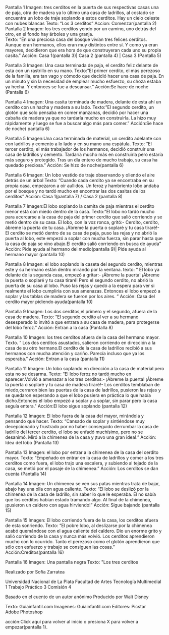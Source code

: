 Pantalla 1
Imagen: tres cerditos en la puerta de sus respectivas casas una de paja, otra de madera ya lo último una casa de ladrillos, al costado se encuentra un lobo de traje soplando a estos cerditos. Hay un cielo celeste con nubes blancas
Texto: “Los 3 cerditos”
Accion:  Comenzar(pantalla 2)
Pantalla 2
Imagen: los tres cerditos yendo por un camino, uno detrás del otro, en el fondo hay árboles y una granja.  
Texto: “En una preciosa casa del bosque vivían tres felices cerditos. Aunque eran hermanos, ellos eran muy distintos entre sí. Y como ya eran mayores, decidieron que era hora de que construyeran cada uno su propia casita.”
Acción: Casa 1(pantalla 3)| Casa 2 (pantalla 4) | Casa 3 (Pantalla 5)

Pantalla 3
Imagen: Una casa terminada de paja, el cerdito feliz delante de esta con un rastrillo en su mano.
Texto:”El primer cerdito, el más perezoso de la familia, era tan vago y cómodo que decidió hacer una casa de paja. En un minuto y sin la necesidad de emplear mucho esfuerzo, su choza estaba ya hecha. Y entonces se fue a descansar.”
Acción:Se hace de noche (Pantalla 6)

Pantalla 4
Imagen: Una casita terminada de madera, delante de esta ahí un cerdito con un hacha y madera a su lado.
Texto:”El segundo cerdito, un glotón que solo pensaba en comer manzanas, decidió por hacer una cabaña de madera ya que no tardaría mucho en construirla. La hizo muy rápidamente y luego se fue a buscar algo más para comer.”
Acción:Se hace de noche( pantalla 6)

Pantalla 5
Imagen:Una casa terminada de material, un cerdito adelante con con ladrillos y cemento a lo lado y en su mano una espátula.
Texto: “El tercer cerdito, el más trabajador de los hermanos, decidió construir una casa de ladrillos y cemento. Tardaría mucho más en construirla pero estaría más seguro y protegido. Tras un día entero de mucho trabajo, su casa ha quedado preciosa.”
Acción: Se hizo de noche(pantalla 6)

Pantalla 6
Imagen: Un lobo vestido de traje observando y oliendo el aire detrás de un árbol 
Texto: ”Cuando cada cerdito ya se encontraba en su propia casa, empezaron a oír aullidos. Un feroz y hambriento lobo andaba por el bosque y no tardó mucho en encontrar las dos casitas de los cerditos”
Acción: Casa 1(pantalla 7) / Casa 2 (pantalla 8) 

Pantalla 7
Imagen:El lobo soplando la camita de paja mientras el cerdito menor está con miedo dentro de la casa.
Texto:”El lobo no tardó mucho para acercarse a la casa de paja del primer cerdito que salió corriendo y se metió dentro de su casa. El lobo, con la voz ronca, gritó:- Cerdito, cerdito, ábreme la puerta de tu casa. ¡Ábreme la puerta o soplaré y tu casa tiraré!-
El cerdito se metió dentro de su casa de paja, puso las rejas y no abrió la puerta al lobo, este empezó a soplar con mucha fuerza, sin parar hasta que la casa de paja se vino abajo.El cerdito salió corriendo en busca de ayuda”
Acción: Pide ayuda al hermano del medio(pantalla 9)| Pide ayuda al hermano mayor (pantalla 10)

Pantalla 8
Imagen: el lobo soplando la caseta del segundo cerdito, mientras este y su hermano están dentro mirando por la ventana.
texto: “ El lobo ya delante de la segunda casa, empezó a gritar:- ¡Ábreme la puerta! ¡Ábreme la puerta o soplaré y tu casa tiraré!
Pero el segundo cerdito, no abrió la puerta de su casa al lobo. Puso las rejas y quedó a la espera para ver si realmente el lobo cumpliría con sus amenazas. Entonces el lobo empezó a soplar y las tablas de madera se fueron por los aires. ”
Acción: Casa del cerdito mayor pidiendo ayuda(pantalla 10)

Pantalla 9
Imagen: Los dos cerditos,el primero y el segundo, afuera de la casa de madera.
Texto: “El segundo cerdito al ver a su hermano desesperado lo invitó a que entrara a su casa de madera, para protegerse del lobo feroz.”
Acción: Entran a la casa (Pantalla 8)

Pantalla 10
Imagen: los tres cerditos afuera de la casa del hermano mayor.
Texto. “ Los dos  cerditos asustados, salieron corriendo en dirección a la casa de su otro hermano.El cerdito  de la casa de ladrillos recibió a sus hermanos con mucha atención y cariño. Parecía incluso que ya los esperaba.”
Acción: Entran a la casa (pantalla 11)

Pantalla 11
Imagen: Un lobo soplando en dirección a la casa de material pero esta no se desarma.
Texto: “El lobo feroz no tardó mucho en aparecer.Volvió a amenazar a los tres cerditos:- ¡Ábreme la puerta! ¡Ábreme la puerta o soplaré y tu casa de madera tiraré!- Los cerditos temblaban de miedo,cerraron bien las puertas de la casa de ladrillos, pusieron las rejas y se quedaron esperando a que el lobo pusiera en práctica lo que había dicho.Entonces el lobo empezó a soplar y a soplar, sin parar pero la casa seguía entera."
    Acción:El lobo sigue soplando (pantalla 12) 

Pantalla 12
Imagen: El lobo fuera de la casa del mayor, mirándola y pensando qué hacer.
Texto: “Cansado de soplar y sintiéndose muy decepcionado y frustrado por no haber conseguido derrumbar la casa de ladrillo del tercer cerdito, el lobo se enfadó muchísimo, pero no se desanimó. Miró a la chimenea de la casa y ¡tuvo una gran idea!.”
Acción: Idea del lobo (Pantalla 13)

Pantalla 13
Imagen: el lobo por entrar a la chimenea de la casa del cerdito mayor.
Texto: “Empeñado en entrar en la casa de ladrillos y comer a los tres cerditos como fuera, el lobo trajo una escalera, y subiendo al tejado de la casa, se metió por el pasaje de la chimenea.”
Acción: Los cerditos se dan cuenta (Pantalla 14)

Pantalla 14
Imagen: Un chimenea se ven sus patas mientras trata de bajar, abajo hay una olla con agua caliente.
Texto: “El lobo se deslizó por la chimenea de la casa de ladrillo, sin saber lo que le esperaba. Él no sabía que los cerditos habían estado tramando algo. Al final de la chimenea, ¡pusieron un caldero con agua hirviendo!” 
    Acción: Sigue bajando (pantalla 15)

Pantalla 15
Imagen: El lobo corriendo fuera de la casa, los cerditos afuera de esta sonriendo.
Texto: “El pobre lobo, al deslizarse por la chimenea acabó quemándose con el agua caliente del caldero. Dio un enorme grito y salió corriendo de la casa y nunca más volvió.
Los cerditos aprendieron mucho con lo ocurrido. Tanto el perezoso como el glotón aprendieron que sólo con esfuerzo y trabajo se consiguen las cosas.”
Acción:Creditos(pantalla 16)

Pantalla 16
Imagen: Una pantalla negra 
Texto: "Los tres cerditos

Realizado por Sofia Zarratea
 
Universidad Nacional de La Plata 
Facultad de Artes
Tecnología Multimedial 1
Trabajo Práctico 3
Comisión 4

Basado en el cuento de  un autor anónimo
Producido por Walt Disney


 Texto:                Guiainfantil.com
 Imagenes:             Guiainfantil.com
Editores:             Picstar      
                     Adobe Photoshop

   acción:Click aquí para volver al inicio o presiona X para volver a          empezar(pantalla 1).
